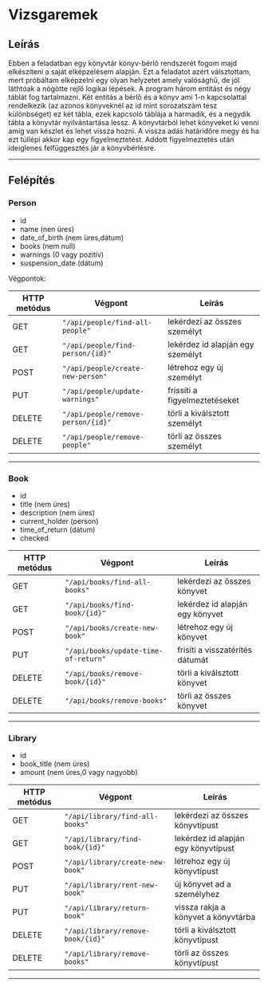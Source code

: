 # Vizsgaremek

## Leírás

Ebben a feladatban egy könyvtár könyv-bérlő rendszerét fogom majd elkészíteni a saját elképzelésem alapján. Ezt a feladatot azért válsztottam, mert próbáltam elképzelni egy olyan helyzetet amely valósághű, de jól láthtóak a nögötte rejlő logikai lépések. A program három entitást és négy táblát fog tartalmazni. Két entitás a bérlő és a könyv ami 1-n kapcsolattal rendelkezik (az azonos könyveknél az id mint sorozatszám tesz különbséget) ez két tábla, ezek kapcsoló táblája a harmadik, és a negydik tábla a könyvtár nyilvántartása lessz. A könyvtárból lehet könyveket ki venni amíg van készlet és lehet vissza hozni. A vissza adás határidőre megy és ha ezt túllépi akkor kap egy figyelmeztetést. Addott figyelmeztetés után ideiglenes felfüggesztés jár a könyvbérlésre.

---

## Felépítés

### Person

* id
* name (nen üres)
* date_of_birth (nem üres,dátum)
* books (nem null)
* warnings (0 vagy pozitív)
* suspension_date (dátum)

Végpontok:


| HTTP metódus | Végpont                 | Leírás                                                                 |
| ------------ | ----------------------- | ---------------------------------------------------------------------- |
| GET          | `"/api/people/find-all-people"`       | lekérdezi az összes személyt                             |
| GET          | `"/api/people/find-person/{id}"`      | lekérdez id alapján egy személyt                         |
| POST         | `"/api/people/create-new-person"`     | létrehoz egy új személyt                                 |
| PUT          | `"/api/people/update-warnings"`       | frissíti a figyelmeztetéseket                            |
| DELETE       | `"/api/people/remove-person/{id}"`    | törli a kiválsztott személyt                             |
| DELETE       | `"/api/people/remove-people"`         | törli az összes személyt                                 |

---

### Book

* id
* title (nem üres)
* description (nem üres)
* current_holder (person)
* time_of_return (dátum)
* checked

| HTTP metódus | Végpont                 | Leírás                                                                 |
| ------------ | ----------------------- | ---------------------------------------------------------------------- |
| GET          | `"/api/books/find-all-books"`       | lekérdezi az összes könyvet                                |
| GET          | `"/api/books/find-book/{id}"`       | lekérdez id alapján egy könyvet                            |
| POST         | `"/api/books/create-new-book"`      | létrehoz egy új könyvet                                    |
| PUT          | `"/api/books/update-time-of-return"`  | frisíti a visszatérítés dátumát                          |
| DELETE       | `"/api/books/remove-book/{id}"`     | törli a kiválsztott könyvet                                |
| DELETE       | `"/api/books/remove-books"`         | törli az összes könyvet                                    |

---

### Library

* id
* book_title (nem üres)
* amount (nem üres,0 vagy nagyobb)

| HTTP metódus | Végpont                 | Leírás                                                                 |
| ------------ | ----------------------- | ---------------------------------------------------------------------- |
| GET          | `"/api/library/find-all-books"`       | lekérdezi az összes könyvtípust                          |
| GET          | `"/api/library/find-book/{id}"`       | lekérdez id alapján egy könyvtípust                      |
| POST         | `"/api/library/create-new-book"`      | létrehoz egy új könyvtípust                              |
| PUT          | `"/api/library/rent-new-book"`        | új könyvet ad a személyhez                               |
| PUT          | `"/api/library/return-book"`          | vissza rakja a könyvet a könyvtárba                      |
| DELETE       | `"/api/library/remove-book/{id}"`     | törli a kiválsztott könyvtípust                          |
| DELETE       | `"/api/library/remove-books"`         | törli az összes könyvtípust                              |

---